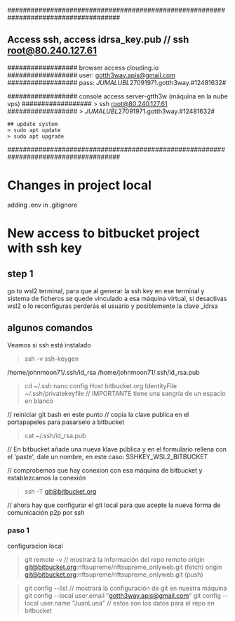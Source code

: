 #####################################################################################

## Access ssh, access idrsa_key.pub // ssh root@80.240.127.61

################## browser access clouding.io
################## user: gotth3way.apis@gmail.com
################## pass: _JUMALUBL_$27091971$.gotth3way.#12481632#

################## console access server-gtth3w  (máquina en la nube vps)
################## > ssh root@80.240.127.61 
################## > _JUMALUBL_$27091971$.gotth3way.#12481632#


    ## update system
    > sudo apt update
    > sudo apt upgrade

#####################################################################################

# Changes in project local
adding .env in .gitignore

# New access to bitbucket project with ssh key
## step 1 
go to wsl2 terminal, para que al generar la ssh key en ese terminal y sistema de ficheros se quede vinculado a esa máquina virtual, si desactivas wsl2 o lo reconfiguras perderás el usuario y posiblemente la clave _idrsa

## algunos comandos
Veamos si ssh está instalado
> ssh -v 
> ssh-keygen

/home/johnmoon71/.ssh/id_rsa
/home/johnmoon71/.ssh/id_rsa.pub

> cd ~/.ssh
> nano config
Host bitbucket.org
 IdentityFile ~/.ssh/privatekeyfile   // IMPORTANTE tiene una sangría de un espacio en blanco 

// reiniciar git bash en este punto
// copia la clave publica en el portapapeles para pasarselo a bitbucket

> cat ~/.ssh/id_rsa.pub

// En bitbucket añade una nueva klave pública y en el formulario rellena con el 'paste', dale un nombre, en este caso:
SSHKEY_WSL2_BITBUCKET

// comprobemos que hay conexion con esa máquina de bitbucket y establezcamos la conexión
> ssh -T git@bitbucket.org

// ahora hay que configurar el git local para que acepte la nueva forma de comunicación p2p por ssh
### paso 1
configuracion local
> git remote -v // mostrará la información del repo remoto
origin  git@bitbucket.org:nftsupreme/nftsupreme_onlyweb.git (fetch)
origin  git@bitbucket.org:nftsupreme/nftsupreme_onlyweb.git (push)


> git config --list  // mostrará la configuración de git en nuestra máquina
> git config --local user.email "gotth3way.apis@gmail.com"
> git config --local user.name "JuanLuna" // estos son los datos para el repo en bitbucket




